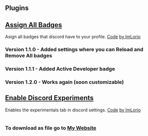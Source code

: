 ## Plugins
## [Assign All Badges](https://github.com/BlackusPL/DarknessAir/blob/main/BDPlugins/AsignAllBadges.plugin.js)
Asign all badges that discord have to your profile. [Code](https://github.com/ImLorio/All-Discord-Exploits/blob/main/Scripts/GetBadgesAndTag.md#gives-you-all-badges) [by ImLorio](https://github.com/ImLorio)
### Version 1.1.0 - Added settings where you can Reload and Remove All badges 
### Version 1.1.1 - Added Active Developer badge
### Version 1.2.0 - Works again (soon customizable)
## [Enable Discord Experiments](https://github.com/BlackusPL/DarknessAir/blob/main/BDPlugins/EnableDiscordExperiments.plugin.js)
Enables the experimentals tab in discord settings. [Code](https://github.com/ImLorio/All-Discord-Exploits/blob/main/Scripts/GetExperiments.md) [by ImLorio](https://github.com/ImLorio)
<br><br>
### To download as file go to <a href="https://blackuspl.github.io/DarknessAir">My Website</a>